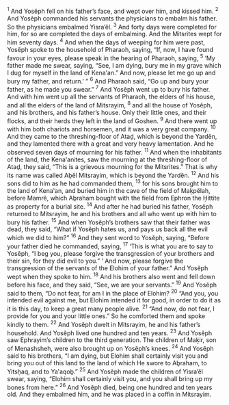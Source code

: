 <sup>1</sup> And Yosĕph fell on his father’s face, and wept over him, and kissed him.
<sup>2</sup> And Yosĕph commanded his servants the physicians to embalm his father. So the physicians embalmed Yisra’ĕl.
<sup>3</sup> And forty days were completed for him, for so are completed the days of embalming. And the Mitsrites wept for him seventy days.
<sup>4</sup> And when the days of weeping for him were past, Yosĕph spoke to the household of Pharaoh, saying, “If, now, I have found favour in your eyes, please speak in the hearing of Pharaoh, saying,
<sup>5</sup> ‘My father made me swear, saying, “See, I am dying, bury me in my grave which I dug for myself in the land of Kena‛an.” And now, please let me go up and bury my father, and return.’ ”
<sup>6</sup> And Pharaoh said, “Go up and bury your father, as he made you swear.”
<sup>7</sup> And Yosĕph went up to bury his father. And with him went up all the servants of Pharaoh, the elders of his house, and all the elders of the land of Mitsrayim,
<sup>8</sup> and all the house of Yosĕph, and his brothers, and his father’s house. Only their little ones, and their flocks, and their herds they left in the land of Goshen.
<sup>9</sup> And there went up with him both chariots and horsemen, and it was a very great company.
<sup>10</sup> And they came to the threshing-floor of Ataḏ, which is beyond the Yardĕn, and they lamented there with a great and very heavy lamentation. And he observed seven days of mourning for his father.
<sup>11</sup> And when the inhabitants of the land, the Kena‛anites, saw the mourning at the threshing-floor of Ataḏ, they said, “This is a grievous mourning for the Mitsrites.” That is why its name was called Aḇĕl Mitsrayim, which is beyond the Yardĕn.
<sup>12</sup> And his sons did to him as he had commanded them,
<sup>13</sup> for his sons brought him to the land of Kena‛an, and buried him in the cave of the field of Maḵpĕlah, before Mamrĕ, which Aḇraham bought with the field from Ephron the Ḥittite as property for a burial site.
<sup>14</sup> And after he had buried his father, Yosĕph returned to Mitsrayim, he and his brothers and all who went up with him to bury his father.
<sup>15</sup> And when Yosĕph’s brothers saw that their father was dead, they said, “What if Yosĕph hates us, and pays us back all the evil which we did to him?”
<sup>16</sup> And they sent word to Yosĕph, saying, “Before your father died he commanded, saying,
<sup>17</sup> ‘This is what you are to say to Yosĕph, “I beg you, please forgive the transgression of your brothers and their sin, for they did evil to you.” ’ And now, please forgive the transgression of the servants of the Elohim of your father.” And Yosĕph wept when they spoke to him.
<sup>18</sup> And his brothers also went and fell down before his face, and they said, “See, we are your servants.”
<sup>19</sup> And Yosĕph said to them, “Do not fear, for am I in the place of Elohim?
<sup>20</sup> “And you, you intended evil against me, but Elohim intended it for good, in order to do it as it is this day, to keep a great many people alive.
<sup>21</sup> “And now, do not fear, I provide for you and your little ones.” So he comforted them and spoke kindly to them.
<sup>22</sup> And Yosĕph dwelt in Mitsrayim, he and his father’s household. And Yosĕph lived one hundred and ten years.
<sup>23</sup> And Yosĕph saw Ephrayim’s children to the third generation. The children of Maḵir, son of Menashsheh, were also brought up on Yosĕph’s knees.
<sup>24</sup> And Yosĕph said to his brothers, “I am dying, but Elohim shall certainly visit you and bring you out of this land to the land of which He swore to Aḇraham, to Yitsḥaq, and to Ya‛aqoḇ.”
<sup>25</sup> And Yosĕph made the children of Yisra’ĕl swear, saying, “Elohim shall certainly visit you, and you shall bring up my bones from here.”
<sup>26</sup> And Yosĕph died, being one hundred and ten years old. And they embalmed him, and he was placed in a coffin in Mitsrayim.
